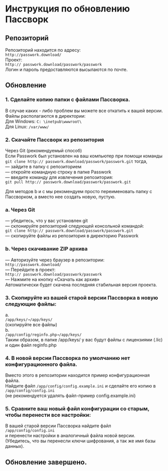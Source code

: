 # **Инструкция по обновлению Пассворк**

## **Репозиторий**  
Репозиторий находится по адресу:   
`http://passwork.download/`  
Проект:   
`http:// passwork.download/passwork/passwork`  
Логин и пароль предоставляются высылаются по почте.  
  
## **Обновление**  
### 1. Сделайте копию папки с файлами Пассворка.   
В случае каких - либо проблем вы можете все откатить к вашей версии.   
Файлы располагаются в директории:  
Для Windows: `С: \inetpub\wwwroot\`   
Для Linux: `/var/www/`   
  
### 2. Скачайте Пассворк из репозитория  
  
Через Git (рекомендуемый способ)  
Если Passwork был установлен на ваш компьютер при помощи команды   
`git clone http:// passwork.download/passwork/passwork.git` тогда,  
— зайдите в папку с репозиторием  
— откройте командную строку в папке Passwork  
— введите команду для извлечения репозитория:  
`git pull http:// passwork.download/passwork/passwork.git`   
  
Для методов b и c мы рекомендуем просто переименовать папку с Пассворком, а вместо нее создать новую, пустую.  
  
### a. Через Git   
— убедитесь, что у вас установлен git   
— склонируйте репозиторий следующей консольной командой:    
`git clone http:// passwork.download/passwork/passwork.git`   
— скопируйте файлы из репозитория в директорию Passwork  
  
### b. Через скачивание ZIP архива   
— Авторизуйте через браузер в репозитории:   
`http://passwork.download/`  
— Перейдите в проект:   
`http:// passwork.download/passwork/passwork`  
— Нажмите на кнопку «Скачать как архив»   
Автоматически будет скачена последняя стабильная версия проекта.    
  
### 3. Скопируйте из вашей старой версии Пассворка в новую следующие файлы:   
a.  
`/app/keys/→/app/keys/`  
(скопируйте все файлы)  
b.  
`/app/config/reginfo.php→/app/keys/`  
Таким образом, в папке /app/keys/ у вас будут файлы с лицензиями (.lic) и один файл reginfo.php  
  
### 4. В новой версии Пассворка по умолчанию нет конфигурационного файла.   
Вместо этого в репозитории находится пример конфигурационная файла.   
Найдите файл `/app/config/config.example.ini` и сделайте его копию в `/app/config/config.ini`  
(не рекомендуется удалять файл-пример config.example.ini)  
  
### 5. Сравните ваш новый файл конфигурации со старым, чтобы перенести все настройки:   
В вашей старой версии Пассворка найдите файл   
`/app/config/config.ini`  
и перенести настройки в аналогичный файла новой версии.   
(Убедитесь, что вы перенесли ключи шифрования, а так же имя базы данных).  
  
## **Обновление завершено.**
